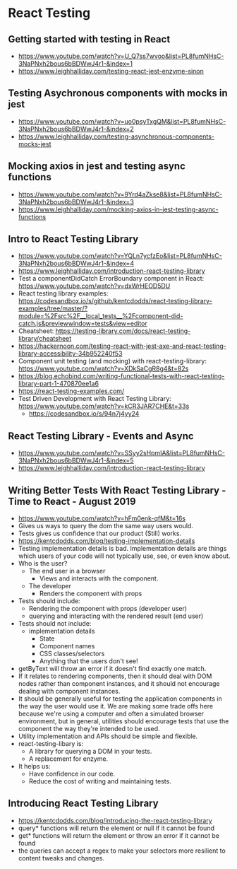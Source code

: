 # React Testing

## Getting started with testing in React

* <https://www.youtube.com/watch?v=U_Q7ss7wvoo&list=PL8fumNHsC-3NaPNxh2bous6bBDWwJ4r1-&index=1>
* <https://www.leighhalliday.com/testing-react-jest-enzyme-sinon>

## Testing Asychronous components with mocks in jest

* <https://www.youtube.com/watch?v=uo0psyTxgQM&list=PL8fumNHsC-3NaPNxh2bous6bBDWwJ4r1-&index=2>
* <https://www.leighhalliday.com/testing-asynchronous-components-mocks-jest>

## Mocking axios in jest and testing async functions

* <https://www.youtube.com/watch?v=9Yrd4aZkse8&list=PL8fumNHsC-3NaPNxh2bous6bBDWwJ4r1-&index=3>
* <https://www.leighhalliday.com/mocking-axios-in-jest-testing-async-functions>

## Intro to React Testing Library

* <https://www.youtube.com/watch?v=YQLn7ycfzEo&list=PL8fumNHsC-3NaPNxh2bous6bBDWwJ4r1-&index=4>
* <https://www.leighhalliday.com/introduction-react-testing-library>
* Test a componentDidCatch ErrorBoundary component in React: <https://www.youtube.com/watch?v=dxWrHEOD5DU>
* React testing library examples: <https://codesandbox.io/s/github/kentcdodds/react-testing-library-examples/tree/master/?module=%2Fsrc%2F__local_tests__%2Fcomponent-did-catch.js&previewwindow=tests&view=editor>
* Cheatsheet: <https://testing-library.com/docs/react-testing-library/cheatsheet>
* <https://hackernoon.com/testing-react-with-jest-axe-and-react-testing-library-accessibility-34b952240f53>
* Component unit testing (and mocking) with react-testing-library: <https://www.youtube.com/watch?v=XDkSaCgR8g4&t=82s>
* <https://blog.echobind.com/writing-functional-tests-with-react-testing-library-part-1-470870ee1a6>
* <https://react-testing-examples.com/>
* Test Driven Development with React Testing Library: <https://www.youtube.com/watch?v=kCR3JAR7CHE&t=33s>
  * <https://codesandbox.io/s/94n7j4yy24>

## React Testing Library - Events and Async

* <https://www.youtube.com/watch?v=SSyy2sHpmIA&list=PL8fumNHsC-3NaPNxh2bous6bBDWwJ4r1-&index=5>
* <https://www.leighhalliday.com/introduction-react-testing-library>

## Writing Better Tests With React Testing Library - Time to React - August 2019

* <https://www.youtube.com/watch?v=hFm0enk-qfM&t=16s>
* Gives us ways to query the dom the same way users would.
* Tests gives us confidence that our product (Still) works.
* <https://kentcdodds.com/blog/testing-implementation-details>
* Testing implementation details is bad. Implementation details are things which users of your code will not typically use, see, or even know about.
* Who is the user?
  * The end user in a browser
    * Views and interacts with the component.
  * The developer
    * Renders the component with props
* Tests should include:
  * Rendering the component with props (developer user)
  * querying and interacting with the rendered result (end user)
* Tests should not include:
  * implementation details
    * State
    * Component names
    * CSS classes/selectors
    * Anything that the users don't see!
* getByText will throw an error if it doesn't find exactly one match.
* If it relates to rendering components, then it should deal with DOM  nodes rather than component instances, and it should not encourage dealing with component instances.
* It should be generally useful for testing the application components in the way the user would use it. We are making some trade offs here because we're using a computer and often a simulated browser environment, but in general, utilities should encourage tests that use the component the way they're intended to be used.
* Utility implementation and APIs should be simple and flexible.
* react-testing-libary is:
  * A library for querying a DOM in your tests.
  * A replacement for enzyme.
* It helps us:
  * Have confidence in our code.
  * Reduce the cost of writing and maintaining tests.

## Introducing React Testing Library

* <https://kentcdodds.com/blog/introducing-the-react-testing-library>
* query* functions will return the element or null if it cannot be found
* get* functions will return the element or throw an error if it cannot be found
* the queries can accept a regex to make your selectors more resilient to content tweaks and changes.
